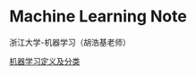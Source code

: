 # Machine Learning Note

浙江大学-机器学习（胡浩基老师）

[机器学习定义及分类](https://github.com/DXDu17/MachineLearningNote/blob/master/HuHaoJi/Definition%26Calssification.md)

